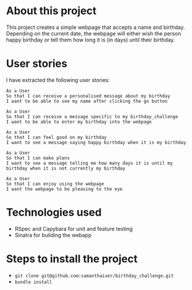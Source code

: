 # About this project

This project creates a simple webpage that accepts a name and birthday. Depending on the current date, the webpage will either wish the person happy birthday or tell them how long it is (in days) until their birthday.

# User stories

I have extracted the following user stories:

```
As a User
So that I can receive a personalised message about my birthday
I want to be able to see my name after clicking the go button
```

```
As a User
So that I can receive a message specific to my birthday_challenge
I want to be able to enter my birthday into the webpage
```

```
As a User
So that I can feel good on my birthday
I want to see a message saying happy birthday when it is my birthday
```

```
As a User
So that I can make plans
I want to see a message telling me how many days it is until my birthday when it is not currently my birthday
```

```
As a User
So that I can enjoy using the webpage
I want the webpage to be pleasing to the eye
```

# Technologies used

- RSpec and Capybara for unit and feature testing
- Sinatra for building the webapp

# Steps to install the project
- `git clone git@github.com:samanthaixer/birthday_challenge.git`
- `bundle install`
